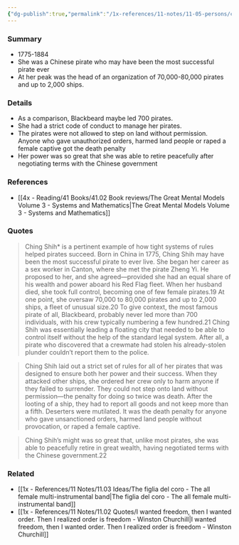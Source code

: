```yaml
---
{"dg-publish":true,"permalink":"/1x-references/11-notes/11-05-persons/ching-shih/","title":"Ching Shih","created":"2025-05-15T23:15:30.308+03:00","updated":"2025-06-09T21:52:50.521+03:00"}
---
```



### Summary
- 1775-1884
- She was a Chinese pirate who may have been the most successful pirate ever
- At her peak was the head of an organization of 70,000-80,000 pirates and up to 2,000 ships.

### Details
- As a comparison, Blackbeard maybe led 700 pirates.
- She had a strict code of conduct to manage her pirates.
- The pirates were not allowed to step on land without permission. Anyone who gave unauthorized orders, harmed land people or raped a female captive got the death penalty
- Her power was so great that she was able to retire peacefully after negotiating terms with the Chinese government

### References
- [[4x - Reading/41 Books/41.02 Book reviews/The Great Mental Models Volume 3 - Systems and Mathematics\|The Great Mental Models Volume 3 - Systems and Mathematics]]

### Quotes
> Ching Shih* is a pertinent example of how tight systems of rules helped pirates succeed. Born in China in 1775, Ching Shih may have been the most successful pirate to ever live. She began her career as a sex worker in Canton, where she met the pirate Zheng Yi. He proposed to her, and she agreed—provided she had an equal share of his wealth and power aboard his Red Flag fleet. When her husband died, she took full control, becoming one of few female pirates.19 At one point, she oversaw 70,000 to 80,000 pirates and up to 2,000 ships, a fleet of unusual size.20 To give context, the most famous pirate of all, Blackbeard, probably never led more than 700 individuals, with his crew typically numbering a few hundred.21 Ching Shih was essentially leading a floating city that needed to be able to control itself without the help of the standard legal system. After all, a pirate who discovered that a crewmate had stolen his already-stolen plunder couldn’t report them to the police. 

>Ching Shih laid out a strict set of rules for all of her pirates that was designed to ensure both her power and their success. When they attacked other ships, she ordered her crew only to harm anyone if they failed to surrender. They could not step onto land without permission—the penalty for doing so twice was death. After the looting of a ship, they had to report all goods and not keep more than a fifth. Deserters were mutilated. It was the death penalty for anyone who gave unsanctioned orders, harmed land people without provocation, or raped a female captive. 

>Ching Shih’s might was so great that, unlike most pirates, she was able to peacefully retire in great wealth, having negotiated terms with the Chinese government.22


### Related
- [[1x - References/11 Notes/11.03 Ideas/The figlia del coro - The all female multi-instrumental band\|The figlia del coro - The all female multi-instrumental band]]
- [[1x - References/11 Notes/11.02 Quotes/I wanted freedom, then I wanted order. Then I realized order is freedom - Winston Churchill\|I wanted freedom, then I wanted order. Then I realized order is freedom - Winston Churchill]]
